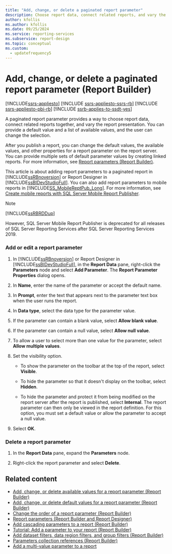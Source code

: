 ```yaml
---
title: "Add, change, or delete a paginated report parameter"
description: Choose report data, connect related reports, and vary the report presentation with the addition of report parameters in a paginated report in Report Builder.
author: kfollis
ms.author: kfollis
ms.date: 09/25/2024
ms.service: reporting-services
ms.subservice: report-design
ms.topic: conceptual
ms.custom:
  - updatefrequency5
---
```

# Add, change, or delete a paginated report parameter (Report Builder)

[!INCLUDE[ssrs-appliesto](../../includes/ssrs-appliesto.md)] [!INCLUDE [ssrs-appliesto-ssrs-rb](../../includes/ssrs-appliesto-ssrs-rb.md)] [!INCLUDE [ssrs-appliesto-pbi-rb](../../includes/ssrs-appliesto-pbi-rb.md)] [!INCLUDE [ssrb-applies-to-ssdt-yes](../../includes/ssrb-applies-to-ssdt-yes.md)]

  A paginated report parameter provides a way to choose report data, connect related reports together, and vary the report presentation. You can provide a default value and a list of available values, and the user can change the selection.  
  
 After you publish a report, you can change the default values, the available values, and other properties for a report parameter on the report server. You can provide multiple sets of default parameter values by creating linked reports. For more information, see [Report parameters &#40;Report Builder&#41;](../../reporting-services/report-design/report-parameters-report-builder-and-report-designer.md).  
  
 This article is about adding report parameters to a paginated report in [!INCLUDE[ssRBnoversion](../../includes/ssrbnoversion.md)] or Report Designer in [!INCLUDE[ssBIDevStudioFull](../../includes/ssbidevstudiofull-md.md)]. You can also add report parameters to mobile reports in  [!INCLUDE[SS_MobileReptPub_Long](../../includes/ss-mobilereptpub-long.md)]. For more information, see [Create mobile reports with SQL Server Mobile Report Publisher](../../reporting-services/mobile-reports/create-mobile-reports-with-sql-server-mobile-report-publisher.md).  
  
> [!NOTE]  
> [!INCLUDE[ssRBRDDup](../../includes/ssrbrddup-md.md)]
>
> However, SQL Server Mobile Report Publisher is deprecated for all releases of SQL Server Reporting Services after SQL Server Reporting Services 2019.
  
### Add or edit a report parameter  
  
1.  In [!INCLUDE[ssRBnoversion](../../includes/ssrbnoversion.md)] or Report Designer in [!INCLUDE[ssBIDevStudioFull](../../includes/ssbidevstudiofull-md.md)], in the **Report Data** pane, right-click the **Parameters** node and select **Add Parameter**. The **Report Parameter Properties** dialog opens.  
  
1.  In **Name**, enter the name of the parameter or accept the default name.  
  
1.  In **Prompt**, enter the text that appears next to the parameter text box when the user runs the report.  
  
1.  In **Data type**, select the data type for the parameter value.  
  
1.  If the parameter can contain a blank value, select **Allow blank value**.  
  
1.  If the parameter can contain a null value, select **Allow null value**.  
  
1.  To allow a user to select more than one value for the parameter, select **Allow multiple values**.  
  
1.  Set the visibility option.  
  
    -   To show the parameter on the toolbar at the top of the report, select **Visible**.  
  
    -   To hide the parameter so that it doesn't display on the toolbar, select **Hidden**.  
  
    -   To hide the parameter and protect it from being modified on the report server after the report is published, select **Internal**. The report parameter can then only be viewed in the report definition. For this option, you must set a default value or allow the parameter to accept a null value.  
  
1. Select **OK**.
  
### Delete a report parameter  
  
1.  In the **Report Data** pane, expand the **Parameters** node.  
  
1.  Right-click the report parameter and select **Delete**.  
  
## Related content

- [Add, change, or delete available values for a report parameter &#40;Report Builder&#41;](../../reporting-services/report-design/add-change-or-delete-available-values-for-a-report-parameter.md)
- [Add, change, or delete default values for a report parameter &#40;Report Builder&#41;](../../reporting-services/report-design/add-change-or-delete-default-values-for-a-report-parameter.md)
- [Change the order of a report parameter &#40;Report Builder&#41;](../../reporting-services/report-design/change-the-order-of-a-report-parameter-report-builder-and-ssrs.md)
- [Report parameters &#40;Report Builder and Report Designer&#41;](../../reporting-services/report-design/report-parameters-report-builder-and-report-designer.md)
- [Add cascading parameters to a report &#40;Report Builder&#41;](../../reporting-services/report-design/add-cascading-parameters-to-a-report-report-builder-and-ssrs.md)
- [Tutorial: Add a parameter to your report &#40;Report Builder&#41;](../../reporting-services/tutorial-add-a-parameter-to-your-report-report-builder.md)
- [Add dataset filters, data region filters, and group filters &#40;Report Builder&#41;](../../reporting-services/report-design/add-dataset-filters-data-region-filters-and-group-filters.md)
- [Parameters collection references &#40;Report Builder&#41;](../../reporting-services/report-design/built-in-collections-parameters-collection-references-report-builder.md)
- [Add a multi-value parameter to a report](../../reporting-services/report-design/add-a-multi-value-parameter-to-a-report.md)
